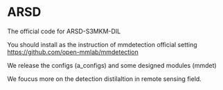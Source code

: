 # ARSD
The official code for ARSD-S3MKM-DIL

You should install as the instruction of mmdetection official setting
https://github.com/open-mmlab/mmdetection

We release the configs (a_configs) and some designed modules (mmdet)

We foucus more on the detection distilaltion in remote sensing  field.
